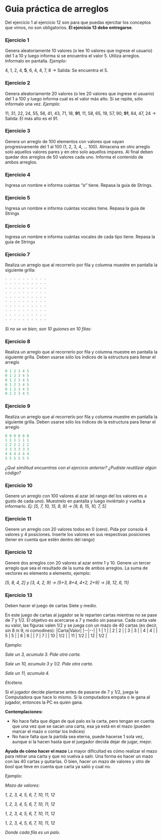 # Guia práctica de arreglos

Del ejercicio 1 al ejercicio 12 son para que puedas ejercitar los conceptos que vimos, no son obligatorios. **El ejercicio 13 debe entregarse**.

### Ejercicio 1
Genera aleatoriamente 10 valores (o lee 10 valores que ingrese el usuario) del 1 a 10 y luego informa si se encuentra el valor 5. Utiliza arreglos. Informalo en pantalla.
*Ejemplo:*

4, 1, 2, 4, **5**, 6, 4, 4, 7, 8 -> Salida: Se encuentra el 5.

### Ejercicio 2
Genera aleatoriamente 20 valores (o lee 20 valores que ingrese el usuario) del 1 a 100 y luego informa cual es el valor más alto. Si se repite, sólo informalo una vez.
*Ejemplo:*

11, 31, 22, 24, 55, 56, 41, 43, 71, 18, **91**, 11, 58, 65, 19, 57, 90, **91**, 84, 47, 24 -> Salida: El más alto es el 91.

### Ejercicio 3
Genera un arreglo de 100 elementos con valores que vayan progresivamente del 1 al 100 (1, 2, 3, 4, ... 100). Almacena en otro arreglo solo aquellos valores pares y en otro solo aquellos impares. Al final deben quedar dos arreglos de 50 valores cada uno. Informa el contenido de ambos arreglos.

### Ejercicio 4
Ingresa un nombre e informa cuántas *“a”* tiene. Repasa la guia de Strings.

### Ejercicio 5
Ingresa un nombre e informa cuántas vocales tiene. Repasa la guia de Strings

### Ejercicio 6
Ingresa un nombre e informa cuántas vocales de cada tipo tiene. Repasa la guia de Strings

### Ejercicio 7
Realiza un arreglo que al recorrerlo por fila y columna muestre en pantalla la siguiente grilla:

```cpp
- - - - - - - - - -
- - - - - - - - - -
- - - - - - - - - -
- - - - - - - - - -
- - - - - - - - - -
- - - - - - - - - -
- - - - - - - - - -
- - - - - - - - - -
- - - - - - - - - -
- - - - - - - - - -
```
*Si no se ve bien, son 10 guiones en 10 filas:*



### Ejercicio 8
Realiza un arreglo que al recorrerlo por fila y columna muestre en pantalla la siguiente grilla. Deben usarse sólo los índices de la estructura para llenar el arreglo

```cpp
0 1 2 3 4 5
0 1 2 3 4 5
0 1 2 3 4 5
0 1 2 3 4 5
0 1 2 3 4 5
0 1 2 3 4 5
```

### Ejercicio 9
Realiza un arreglo que al recorrerlo por fila y columna muestre en pantalla la siguiente grilla. Deben usarse sólo los índices de la estructura para llenar el arreglo

```cpp
0 0 0 0 0 0
1 1 1 1 1 1
2 2 2 2 2 2
3 3 3 3 3 3
4 4 4 4 4 4
5 5 5 5 5 5
```
*¿Qué similitud encuentras con el ejercicio anterior? ¿Pudiste reutilizar algún código?*

### Ejercicio 10
Genere un arreglo con 100 valores al azar (el rango del los valores es a gusto de cada uno). Muestrelo en pantalla y luego inviértalo y vuelta a informarlo. 
*Ej: [5, 7, 10, 15, 8, 9] → [9, 8, 15, 10, 7, 5]*

### Ejercicio 11
Genere un arreglo con 20 valores todos en 0 (cero). Pida por consola 4 valores y 4 posiciones. Inserte los valores en sus respectivas posiciones (tener en cuenta que estén dentro del rango)

### Ejercicio 12

Genere dos arreglos con 20 valores al azar entre 1 y 10. Genere un tercer arreglo que sea el resultado de la suma de ambos arreglos. La suma de vectores es elemento a elemento, ejemplo:
    
*[5, 8, 4, 2] y [3, 4, 2, 9] → [5+3, 8+4, 4+2, 2+9] → [8, 12, 6, 11]*

### Ejercicio 13
Deben hacer el juego de cartas Siete y medio.

En este juego de cartas al jugador se le reparten cartas mientras no se pase de 7 y 1/2. El objetivo es acercarse a 7 y medio sin pasarse.
Cada carta vale su valor, las figuras valen 1/2 y se juega con un mazo de 40 cartas (es decir, sin 8 ni 9, ni comodines):
|Carta|Valor|
|--|--|
| 1 | 1 |
| 2 | 2 |
| 3 | 3 |
| 4 | 4 |
| 5 | 5 |
| 6 | 6 |
| 7 | 7 |
| 10 | 1/2 |
| 11 | 1/2 |
| 12 | 1/2 |

Ejemplo: 

*Sale un 3, acumula 3. Pide otra carta.*

*Sale un 10, acumula 3 y 1/2. Pide otra carta.*

*Sale un 11, acumula 4.*

*Etcétera.* 

Si el jugador decide plantarse antes de pasarse de 7 y 1/2, juega la Computadora que hace lo mismo. Si la computadora empata o le gana al jugador, entonces la PC es quien gana.

**Contemplaciones:**

-   No hace falta que digan de qué palo es la carta, pero tengan en cuenta que una vez que se sacan una carta, esa ya está en el mazo (pueden marcar el mazo o contar los índices)
-   No hace falta que la partida sea eterna, puede hacerse 1 sola vez, aunque si la hacen hasta que el juegador decida dejar de jugar, mejor.

**Ayuda de cómo hacer el mazo**
La mayor dificultad es cómo realizar el mazo para retirar una carta y que no vuelva a salir. Una forma es hacer un mazo con las 40 cartas y quitarlas. O bien, hacer un mazo de valores y otro de *bool* que lleve en cuenta que carta ya salió y cual no. 

Ejemplo:

*Mazo de valores:*

*1, 2, 3, 4, 5, 6, 7, 10, 11, 12*

*1, 2, 3, 4, 5, 6, 7, 10, 11, 12*

*1, 2, 3, 4, 5, 6, 7, 10, 11, 12*

*1, 2, 3, 4, 5, 6, 7, 10, 11, 12*


*Donde cada fila es un palo.*
